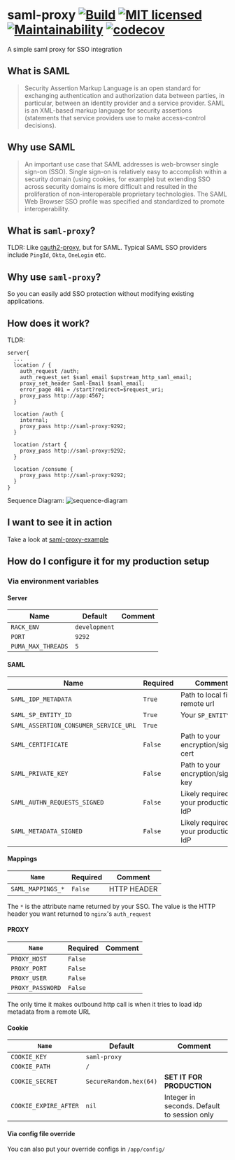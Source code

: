 # saml-proxy [![Build](https://github.com/lyang/saml-proxy/actions/workflows/build.yml/badge.svg)](https://github.com/lyang/saml-proxy/actions/workflows/build.yml) [![MIT licensed](https://img.shields.io/badge/license-MIT-blue.svg)](./LICENSE) [![Maintainability](https://api.codeclimate.com/v1/badges/58cdb58ef538f551da7a/maintainability)](https://codeclimate.com/github/lyang/saml-proxy/maintainability) [![codecov](https://codecov.io/gh/lyang/saml-proxy/branch/main/graph/badge.svg?token=2PY9RCMC53)](https://codecov.io/gh/lyang/saml-proxy)
A simple saml proxy for SSO integration

## What is SAML
> Security Assertion Markup Language is an open standard for exchanging authentication and authorization data between parties, in particular, between an identity provider and a service provider. SAML is an XML-based markup language for security assertions (statements that service providers use to make access-control decisions).

## Why use SAML
> An important use case that SAML addresses is web-browser single sign-on (SSO). Single sign-on is relatively easy to accomplish within a security domain (using cookies, for example) but extending SSO across security domains is more difficult and resulted in the proliferation of non-interoperable proprietary technologies. The SAML Web Browser SSO profile was specified and standardized to promote interoperability.

## What is `saml-proxy`?
TLDR: Like [oauth2-proxy](https://github.com/oauth2-proxy/oauth2-proxy), but for SAML. Typical SAML SSO providers include `PingId`, `Okta`, `OneLogin` etc.

## Why use `saml-proxy`?
So you can easily add SSO protection without modifying existing applications.

## How does it work?
TLDR:
```nginx
server{
  ...
  location / {
    auth_request /auth;
    auth_request_set $saml_email $upstream_http_saml_email;
    proxy_set_header Saml-Email $saml_email;
    error_page 401 = /start?redirect=$request_uri;
    proxy_pass http://app:4567;
  }

  location /auth {
    internal;
    proxy_pass http://saml-proxy:9292;
  }

  location /start {
    proxy_pass http://saml-proxy:9292;
  }

  location /consume {
    proxy_pass http://saml-proxy:9292;
  }
}
```
Sequence Diagram:
![sequence-diagram](https://demo.puml.net/raw/https%3A%2F%2Fraw.githubusercontent.com%2Flyang%2Fsaml-proxy-example%2Fmaster%2Fsequence-diagram.puml)

## I want to see it in action
Take a look at [saml-proxy-example](https://github.com/lyang/saml-proxy-example)

## How do I configure it for my production setup

### Via environment variables

#### Server
| Name | Default | Comment |
|------|---------|---------|
| `RACK_ENV` | `development` | |
| `PORT` | `9292` | |
| `PUMA_MAX_THREADS` | `5` | |

#### SAML
| Name | Required | Comment |
|------|----------|---------|
| `SAML_IDP_METADATA` | `True` | Path to local file or remote url |
| `SAML_SP_ENTITY_ID` | `True` | Your `SP_ENTITY_ID` |
| `SAML_ASSERTION_CONSUMER_SERVICE_URL` | `True` | |
| `SAML_CERTIFICATE` | `False` | Path to your encryption/signing cert |
| `SAML_PRIVATE_KEY` | `False` | Path to your encryption/signing key |
| `SAML_AUTHN_REQUESTS_SIGNED` | `False` | Likely required by your production IdP |
| `SAML_METADATA_SIGNED` | `False` | Likely required by your production IdP |

#### Mappings
| `Name` | Required | Comment |
|------|----------|---------|
| `SAML_MAPPINGS_*` | `False` | HTTP HEADER |

The `*` is the attribute name returned by your SSO. The value is the HTTP header you want returned to `nginx`'s `auth_request`

#### PROXY
| `Name` | Required | Comment |
|------|----------|---------|
| `PROXY_HOST` | `False` | |
| `PROXY_PORT` | `False` | |
| `PROXY_USER` | `False` | |
| `PROXY_PASSWORD` | `False` | |

The only time it makes outbound http call is when it tries to load idp metadata from a remote URL

#### Cookie
| `Name` | Default | Comment |
|------|---------|---------|
| `COOKIE_KEY` | `saml-proxy` | |
| `COOKIE_PATH` | `/` | |
| `COOKIE_SECRET` | `SecureRandom.hex(64)` | **SET IT FOR PRODUCTION** |
| `COOKIE_EXPIRE_AFTER` | `nil` | Integer in seconds. Default to session only |

#### Via config file override
You can also put your override configs in `/app/config/`
